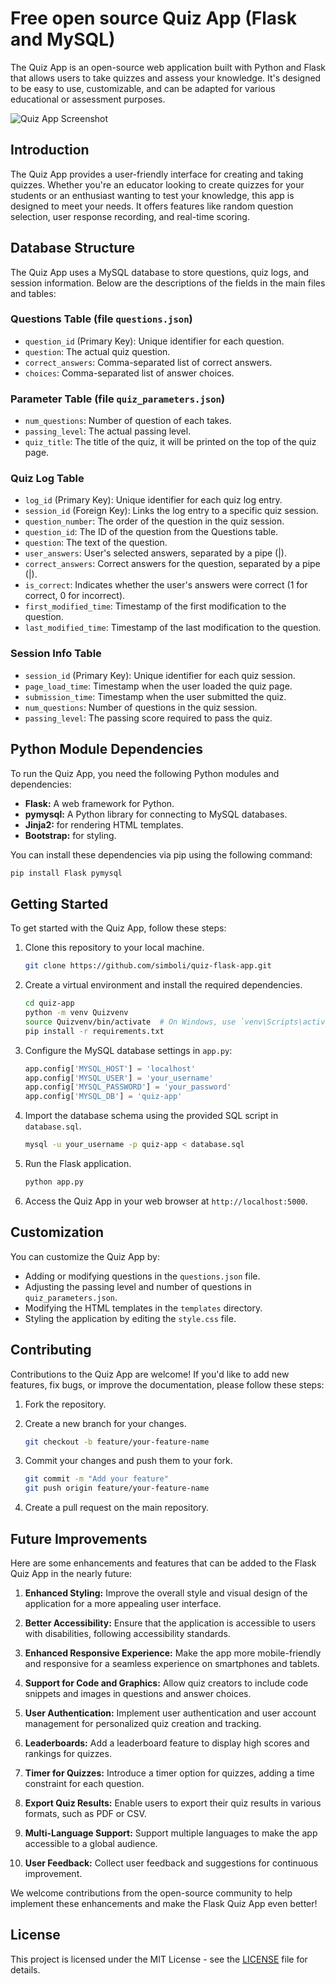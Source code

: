 # Free open source Quiz App (Flask and MySQL)

The Quiz App is an open-source web application built with Python and Flask that allows users to take quizzes and assess your knowledge. It's designed to be easy to use, customizable, and can be adapted for various educational or assessment purposes.

![Quiz App Screenshot](link_to_screenshot.png)

## Introduction

The Quiz App provides a user-friendly interface for creating and taking quizzes. Whether you're an educator looking to create quizzes for your students or an enthusiast wanting to test your knowledge, this app is designed to meet your needs. It offers features like random question selection, user response recording, and real-time scoring.

## Database Structure

The Quiz App uses a MySQL database to store questions, quiz logs, and session information. Below are the descriptions of the fields in the main files and tables:


### Questions Table (file `questions.json`)

- `question_id` (Primary Key): Unique identifier for each question.
- `question`: The actual quiz question.
- `correct_answers`: Comma-separated list of correct answers.
- `choices`: Comma-separated list of answer choices.

### Parameter Table (file `quiz_parameters.json`)

- `num_questions`: Number of question of each takes.
- `passing_level`: The actual passing level.
- `quiz_title`: The title of the quiz, it will be printed on the top of the quiz page.

### Quiz Log Table

- `log_id` (Primary Key): Unique identifier for each quiz log entry.
- `session_id` (Foreign Key): Links the log entry to a specific quiz session.
- `question_number`: The order of the question in the quiz session.
- `question_id`: The ID of the question from the Questions table.
- `question`: The text of the question.
- `user_answers`: User's selected answers, separated by a pipe (|).
- `correct_answers`: Correct answers for the question, separated by a pipe (|).
- `is_correct`: Indicates whether the user's answers were correct (1 for correct, 0 for incorrect).
- `first_modified_time`: Timestamp of the first modification to the question.
- `last_modified_time`: Timestamp of the last modification to the question.

### Session Info Table

- `session_id` (Primary Key): Unique identifier for each quiz session.
- `page_load_time`: Timestamp when the user loaded the quiz page.
- `submission_time`: Timestamp when the user submitted the quiz.
- `num_questions`: Number of questions in the quiz session.
- `passing_level`: The passing score required to pass the quiz.

## Python Module Dependencies

To run the Quiz App, you need the following Python modules and dependencies:

- **Flask:** A web framework for Python.
- **pymysql:** A Python library for connecting to MySQL databases.
- **Jinja2:** for rendering HTML templates.
- **Bootstrap:** for styling.

You can install these dependencies via pip using the following command:

```bash
pip install Flask pymysql
```

## Getting Started

To get started with the Quiz App, follow these steps:

1. Clone this repository to your local machine.

   ```bash
   git clone https://github.com/simboli/quiz-flask-app.git
   ```

2. Create a virtual environment and install the required dependencies.

   ```bash
   cd quiz-app
   python -m venv Quizvenv
   source Quizvenv/bin/activate  # On Windows, use `venv\Scripts\activate`
   pip install -r requirements.txt
   ```

3. Configure the MySQL database settings in `app.py`:

   ```python
   app.config['MYSQL_HOST'] = 'localhost'
   app.config['MYSQL_USER'] = 'your_username'
   app.config['MYSQL_PASSWORD'] = 'your_password'
   app.config['MYSQL_DB'] = 'quiz-app'
   ```

4. Import the database schema using the provided SQL script in `database.sql`.

   ```bash
   mysql -u your_username -p quiz-app < database.sql
   ```

5. Run the Flask application.

   ```bash
   python app.py
   ```

6. Access the Quiz App in your web browser at `http://localhost:5000`.

## Customization

You can customize the Quiz App by:

- Adding or modifying questions in the `questions.json` file.
- Adjusting the passing level and number of questions in `quiz_parameters.json`.
- Modifying the HTML templates in the `templates` directory.
- Styling the application by editing the `style.css` file.

## Contributing

Contributions to the Quiz App are welcome! If you'd like to add new features, fix bugs, or improve the documentation, please follow these steps:

1. Fork the repository.
2. Create a new branch for your changes.

   ```bash
   git checkout -b feature/your-feature-name
   ```

3. Commit your changes and push them to your fork.

   ```bash
   git commit -m "Add your feature"
   git push origin feature/your-feature-name
   ```

4. Create a pull request on the main repository.

## Future Improvements

Here are some enhancements and features that can be added to the Flask Quiz App in the nearly future:

1. **Enhanced Styling:** Improve the overall style and visual design of the application for a more appealing user interface.

2. **Better Accessibility:** Ensure that the application is accessible to users with disabilities, following accessibility standards.

3. **Enhanced Responsive Experience:** Make the app more mobile-friendly and responsive for a seamless experience on smartphones and tablets.

4. **Support for Code and Graphics:** Allow quiz creators to include code snippets and images in questions and answer choices.

5. **User Authentication:** Implement user authentication and user account management for personalized quiz creation and tracking.

6. **Leaderboards:** Add a leaderboard feature to display high scores and rankings for quizzes.

7. **Timer for Quizzes:** Introduce a timer option for quizzes, adding a time constraint for each question.

8. **Export Quiz Results:** Enable users to export their quiz results in various formats, such as PDF or CSV.

9. **Multi-Language Support:** Support multiple languages to make the app accessible to a global audience.

10. **User Feedback:** Collect user feedback and suggestions for continuous improvement.

We welcome contributions from the open-source community to help implement these enhancements and make the Flask Quiz App even better!

## License

This project is licensed under the MIT License - see the [LICENSE](LICENSE) file for details.